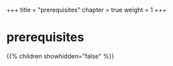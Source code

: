 +++
title = "prerequisites"
chapter = true
weight = 1
+++

# prerequisites

{{% children showhidden="false" %}}